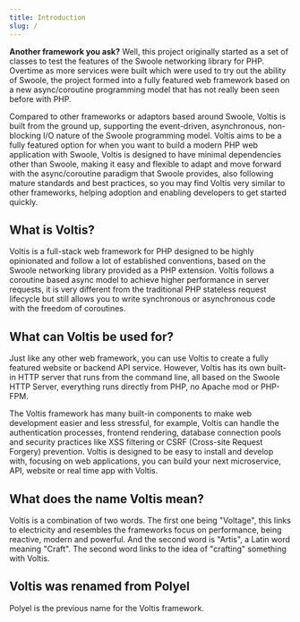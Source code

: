 ```yaml
---
title: Introduction
slug: /
---
```


**Another framework you ask?** Well, this project originally started as a set of classes to test the features of the Swoole networking library for PHP. Overtime as more services were built which were used to try out the ability of Swoole, the project formed into a fully featured web framework based on a new async/coroutine programming model that has not really been seen before with PHP.

Compared to other frameworks or adaptors based around Swoole, Voltis is built from the ground up, supporting the event-driven, asynchronous, non-blocking I/O nature of the Swoole programming model. Voltis aims to be a fully featured option for when you want to build a modern PHP web application with Swoole, Voltis is designed to have minimal dependencies other than Swoole, making it easy and flexible to adapt and move forward with the async/coroutine paradigm that Swoole provides, also following mature standards and best practices, so you may find Voltis very similar to other frameworks, helping adoption and enabling developers to get started quickly.

## What is Voltis?
Voltis is a full-stack web framework for PHP designed to be highly opinionated and follow a lot of established conventions, based on the Swoole networking library provided as a PHP extension. Voltis follows a coroutine based async model to achieve higher performance in server requests, it is very different from the traditional PHP stateless request lifecycle but still allows you to write synchronous or asynchronous code with the freedom of coroutines.

## What can Voltis be used for?
Just like any other web framework, you can use Voltis to create a fully featured website or backend API service. However, Voltis has its own built-in HTTP server that runs from the command line, all based on the Swoole HTTP Server, everything runs directly from PHP, no Apache mod or PHP-FPM.

The Voltis framework has many built-in components to make web development easier and less stressful, for example, Voltis can handle the authentication processes, frontend rendering, database connection pools and security practices like XSS filtering or CSRF (Cross-site Request Forgery) prevention. Voltis is designed to be easy to install and develop with, focusing on web applications, you can build your next microservice, API, website or real time app with Voltis.

## What does the name Voltis mean?
Voltis is a combination of two words. The first one being "Voltage", this links to electricity and resembles the frameworks focus on performance, being reactive, modern and powerful. And the second word is "Artis", a Latin word meaning "Craft". The second word links to the idea of "crafting" something with Voltis.

## Voltis was renamed from Polyel
Polyel is the previous name for the Voltis framework.
